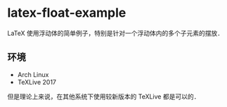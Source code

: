 # latex-float-example
LaTeX 使用浮动体的简单例子，特别是针对一个浮动体内的多个子元素的摆放．

## 环境
* Arch Linux
* TeXLive 2017

但是理论上来说，在其他系统下使用较新版本的 TeXLive 都是可以的．
